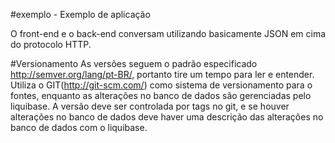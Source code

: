 #exemplo - Exemplo de aplicação

O front-end e o back-end conversam utilizando basicamente JSON em cima do protocolo HTTP.

#Versionamento
As versões seguem o padrão especificado http://semver.org/lang/pt-BR/, portanto tire um tempo para ler e entender.
Utiliza o GIT(http://git-scm.com/) como sistema de versionamento para o fontes, enquanto as alterações no banco de dados
são gerenciadas pelo liquibase.	A versão deve ser controlada por tags no git, e se houver alterações no banco de dados deve
haver uma descrição das alterações no banco de dados com o liquibase.
